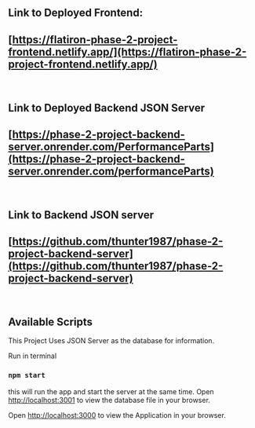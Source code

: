 ## Link to Deployed Frontend:
## [https://flatiron-phase-2-project-frontend.netlify.app/](https://flatiron-phase-2-project-frontend.netlify.app/)
<br>

## Link to Deployed Backend JSON Server
## [https://phase-2-project-backend-server.onrender.com/PerformanceParts](https://phase-2-project-backend-server.onrender.com/performanceParts)
<br>

## Link to Backend JSON server
## [https://github.com/thunter1987/phase-2-project-backend-server](https://github.com/thunter1987/phase-2-project-backend-server)
<br>

## Available Scripts

This Project Uses JSON Server as the database for information.
<br/>

Run in terminal 
### `npm start`

this will run the app and start the server at the same time.
Open [http://localhost:3001](http://localhost:3001) to view the database file in your browser.

Open [http://localhost:3000](http://localhost:3000) to view the Application in your browser.

